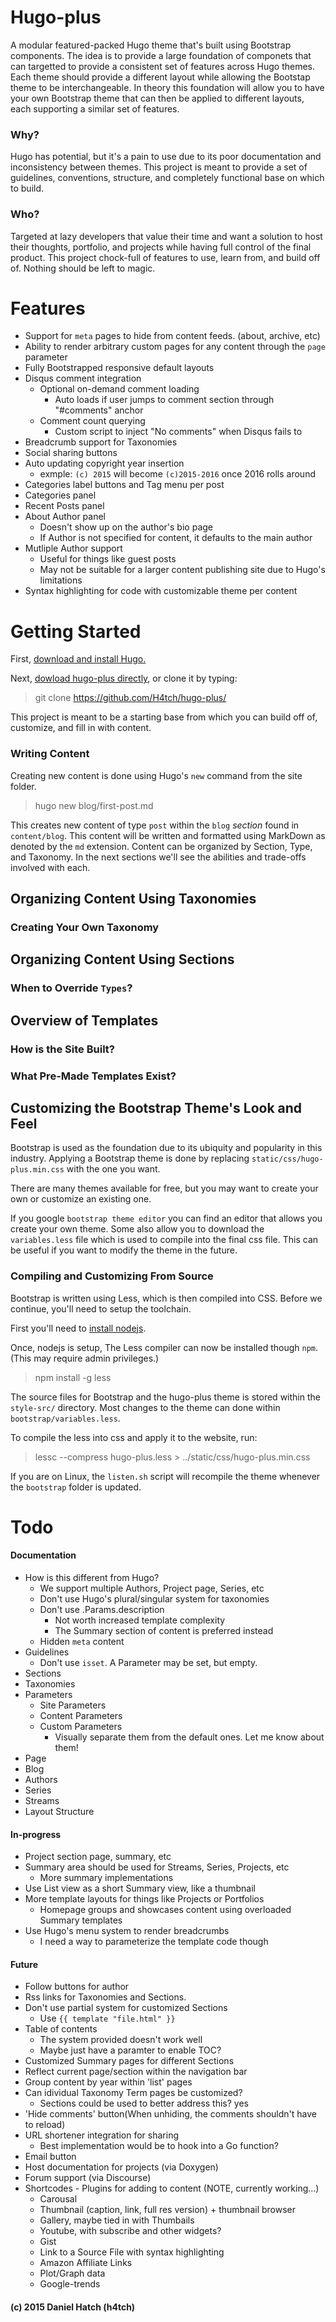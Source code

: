 
# Hugo-plus
A modular featured-packed Hugo theme that's built using Bootstrap components.
The idea is to provide a large foundation of componets that can targetted to
	provide a consistent set of features across Hugo themes.
Each theme should provide a different layout while allowing the Bootstap theme
	to be interchangeable.
In theory this foundation will allow you to have your own Bootstrap theme that
	can then be applied to different layouts, each supporting a similar set of
	features.

### Why?
Hugo has potential, but it's a pain to use due to its poor documentation and
	inconsistency between themes.
This project is meant to provide a set of guidelines, conventions, structure,
	and completely functional base on which to build.

### Who?
Targeted at lazy developers that value their time and want a solution to host
	their thoughts, portfolio, and projects while having full control of the
	final product.
This project chock-full of features to use, learn from, and build off of.
Nothing should be left to magic.


# Features
* Support for `meta` pages to hide from content feeds. (about, archive, etc)
* Ability to render arbitrary custom pages for any content through the `page` parameter
* Fully Bootstrapped responsive default layouts
* Disqus comment integration
	* Optional on-demand comment loading
		* Auto loads if user jumps to comment section through "#comments" anchor
	* Comment count querying
		* Custom script to inject "No comments" when Disqus fails to
* Breadcrumb support for Taxonomies
* Social sharing buttons
* Auto updating copyright year insertion
	* exmple: `(c) 2015` will become `(c)2015-2016` once 2016 rolls around
* Categories label buttons and Tag menu per post
* Categories panel
* Recent Posts panel
* About Author panel
	* Doesn't show up on the author's bio page
	* If Author is not specified for content, it defaults to the main author
* Mutliple Author support
	* Useful for things like guest posts
	* May not be suitable for a larger content publishing site due to Hugo's limitations
* Syntax highlighting for code with customizable theme per content


# Getting Started
First, [download and install Hugo.](http://gohugo.io/)

Next, [dowload hugo-plus directly](https://github.com/H4tch/hugo-plus/archive/master.zip),
	or clone it by typing:
> git clone https://github.com/H4tch/hugo-plus/

This project is meant to be a starting base from which you can build off of,
	customize, and fill in with content.


### Writing Content
Creating new content is done using Hugo's `new` command from the site folder.
> hugo new blog/first-post.md

This creates new content of type `post` within the `blog` *section* found
	in `content/blog`.
This content will be written and formatted using MarkDown as denoted by the
	`md` extension.
Content can be organized by Section, Type, and Taxonomy.
In the next sections we'll see the abilities and trade-offs involved with each.

## Organizing Content Using Taxonomies
### Creating Your Own Taxonomy
## Organizing Content Using Sections
### When to Override `Types`?
## Overview of Templates
### How is the Site Built?
### What Pre-Made Templates Exist?
## Customizing the Bootstrap Theme's Look and Feel
Bootstrap is used as the foundation due to its ubiquity and popularity in this
industry. Applying a Bootstrap theme is done by replacing
`static/css/hugo-plus.min.css` with the one you want.

There are many themes available for free, but you may want to create
your own or customize an existing one.

If you google `bootstrap theme editor` you can find an editor that allows you
create your own theme. Some also allow you to download the `variables.less`
file which is used to compile into the final css file. This can be useful if
you want to modify the theme in the future.

### Compiling and Customizing From Source
Bootstrap is written using Less, which is then compiled into CSS.
Before we continue, you'll need to setup the toolchain.

First you'll need to [install nodejs](http://nodejs.org/download/).

Once, nodejs is setup, The Less compiler can now be installed though `npm`. (This may require admin privileges.)
> npm install -g less

The source files for Bootstrap and the hugo-plus theme is stored within the 
`style-src/` directory.
Most changes to the theme can done within `bootstrap/variables.less`.

To compile the less into css and apply it to the website, run:
> lessc --compress hugo-plus.less > ../static/css/hugo-plus.min.css

If you are on Linux, the `listen.sh` script will recompile the theme
whenever the `bootstrap` folder is updated.



# Todo
#### Documentation
* How is this different from Hugo?
	* We support multiple Authors, Project page, Series, etc
	* Don't use Hugo's plural/singular system for taxonomies
	* Don't use .Params.description
		* Not worth increased template complexity
		* The Summary section of content is preferred instead
	* Hidden `meta` content
* Guidelines
	* Don't use `isset`. A Parameter may be set, but empty.
* Sections
* Taxonomies
* Parameters
	* Site Parameters
	* Content Parameters
	* Custom Parameters
		* Visually separate them from the default ones. Let me know about them!
* Page
* Blog
* Authors
* Series
* Streams
* Layout Structure
#### In-progress
* Project section page, summary, etc
* Summary area should be used for Streams, Series, Projects, etc
	* More summary implementations
* Use List view as a short Summary view, like a thumbnail
* More template layouts for things like Projects or Portfolios
	* Homepage groups and showcases content using overloaded Summary templates
* Use Hugo's menu system to render breadcrumbs
	* I need a way to parameterize the template code though
#### Future
* Follow buttons for author
* Rss links for Taxonomies and Sections.
* Don't use partial system for customized Sections
	* Use `{{ template "file.html" }}`
* Table of contents
	* The system provided doesn't work well
	* Maybe just have a paramter to enable TOC?
* Customized Summary pages for different Sections
* Reflect current page/section within the navigation bar
* Group content by year within 'list' pages
* Can idividual Taxonomy Term pages be customized?
	* Sections could be used to better address this? yes
* 'Hide comments' button(When unhiding, the comments shouldn't have to reload)
* URL shortener integration for sharing
	* Best implementation would be to hook into a Go function?
* Email button
* Host documentation for projects (via Doxygen)
* Forum support (via Discourse)
* Shortcodes - Plugins for adding to content (NOTE, currently working...)
	* Carousal
	* Thumbnail (caption, link, full res version) + thumbnail browser
	* Gallery, maybe tied in with Thumbails
	* Youtube, with subscribe and other widgets?
	* Gist
	* Link to a Source File with syntax highlighting
	* Amazon Affiliate Links
	* Plot/Graph data
	* Google-trends


#### (c) 2015 Daniel Hatch (h4tch)

